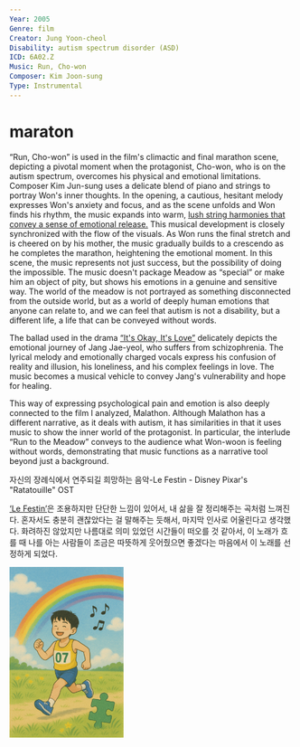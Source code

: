 ```yaml
---
Year: 2005
Genre: film
Creator: Jung Yoon-cheol
Disability: autism spectrum disorder (ASD)
ICD: 6A02.Z
Music: Run, Cho-won
Composer: Kim Joon-sung
Type: Instrumental
---
```


# maraton

“Run, Cho-won” is used in the film's climactic and final marathon scene, depicting a pivotal moment when the protagonist, Cho-won, who is on the autism spectrum, overcomes his physical and emotional limitations. Composer Kim Jun-sung uses a delicate blend of piano and strings to portray Won's inner thoughts. In the opening, a cautious, hesitant melody expresses Won's anxiety and focus, and as the scene unfolds and Won finds his rhythm, the music expands into warm, [lush string harmonies that convey a sense of emotional release.](https://youtu.be/6nM9hL95LzA?si=K-sWANjdfgn4h9jX)
This musical development is closely synchronized with the flow of the visuals. As Won runs the final stretch and is cheered on by his mother, the music gradually builds to a crescendo as he completes the marathon, heightening the emotional moment. In this scene, the music represents not just success, but the possibility of doing the impossible. The music doesn't package Meadow as “special” or make him an object of pity, but shows his emotions in a genuine and sensitive way.
The world of the meadow is not portrayed as something disconnected from the outside world, but as a world of deeply human emotions that anyone can relate to, and we can feel that autism is not a disability, but a different life, a life that can be conveyed without words. 



The ballad used in the drama [“It's Okay, It's Love”](do_gwanwoo.md) delicately depicts the emotional journey of Jang Jae-yeol, who suffers from schizophrenia. The lyrical melody and emotionally charged vocals express his confusion of reality and illusion, his loneliness, and his complex feelings in love. The music becomes a musical vehicle to convey Jang's vulnerability and hope for healing.

This way of expressing psychological pain and emotion is also deeply connected to the film I analyzed, Malathon. Although Malathon has a different narrative, as it deals with autism, it has similarities in that it uses music to show the inner world of the protagonist. In particular, the interlude “Run to the Meadow” conveys to the audience what Won-woon is feeling without words, demonstrating that music functions as a narrative tool beyond just a background.


자신의 장례식에서 연주되길 희망하는 음악-Le Festin - Disney Pixar's "Ratatouille" OST 

[‘Le Festin’](https://youtu.be/E2Tj_CQDrk4?si=yR8IYDhyQWpJm0b6)은 조용하지만 단단한 느낌이 있어서, 내 삶을 잘 정리해주는 곡처럼 느껴진다.
혼자서도 충분히 괜찮았다는 걸 말해주는 듯해서, 마지막 인사로 어울린다고 생각했다.
화려하진 않았지만 나름대로 의미 있었던 시간들이 떠오를 것 같아서,
이 노래가 흐를 때 나를 아는 사람들이 조금은 따뜻하게 웃어줬으면 좋겠다는 마음에서 이 노래를 선정하게 되었다.




<img src="./kim_taehee_img.png" alt="image description autism spectrum disorder" style="width:40%;" />
